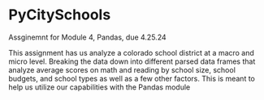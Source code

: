# PyCitySchools
Assginemnt for Module 4, Pandas, due 4.25.24


This assignment has us analyze a colorado school district at a macro and micro level. Breaking the data down into different parsed data frames that analyze average scores on math and reading 
by school size, school budgets, and school types as well as a few other factors. This is meant to help us utilize our capabilities with the Pandas module
